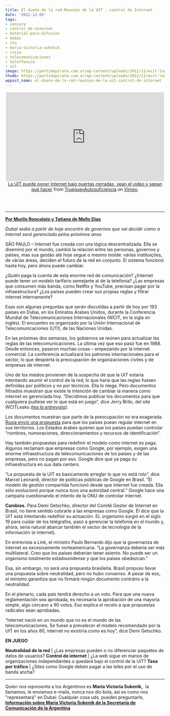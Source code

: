 ```yaml
---
title: El dueño de la red-Reunión de la UIT , control de Internet
date: '2012-12-03'
tags:
- censura
- control-de-internet
- material-para-difusion
- dubai
- itu
- maria-victoria-sukenik
- rusia
- telecomunicaciones
- teleffonica
- uit
image: https://partidopirata.com.ar/wp-content/uploads/2012/11/wcit-logo-web.png
thumb: https://partidopirata.com.ar/wp-content/uploads/2012/11/wcit-logo-web-150x150.png
wppost_name: el-dueno-de-la-red-reunion-de-la-uit-control-de-internet
---
```


<center>
<iframe src="http://player.vimeo.com/video/53504965?badge=0" frameborder="0" width="500" height="281"></iframe><a href="http://vimeo.com/53504965">La UIT puede poner Internet bajo puertas cerradas, vean el video y sepan qué hacer</a> from <a href="http://vimeo.com/user14394912">TruequeyAutosuficiencia</a> on <a href="http://vimeo.com">Vimeo</a>.</center>&nbsp;

&nbsp;

<hr />

<strong><a href="http://blogs.estadao.com.br/link/o-dono-da-rede/" target="_blank">Por Murilo Roncolato y
Tatiana de Mello Dias</a></strong>

<em>Dubai sedia a partir de hoje encontro de governos que vai decidir como a internet será gerenciada pelos próximos anos</em>

SÃO PAULO – Internet fue creada con una lógica descentralizada. Ella se diseminó por el mundo, cambió la relación entre las personas, governos y países, mas sua gestão até hoje segue o mesmo molde: várias instituições, de várias áreas, deciden el futuro de la red en conjunto. El sistema funcionó hasta hoy, pero ahora puede cambiar.

¿Quién paga la cuenta de esta enorme red de comunicación? ¿Internet puede tener un modelo tarifario semejante al de la telefonia? ¿Las empresas que consumen más banda, como Netflix y YouTube, precisan pagar por la infraestructura? ¿Los países pueden crear sus propias reglas y filtrar internet internamente?

Esas son algunas preguntas que serán discutidas a partir de hoy por 193 países en Dubai, en los Emiratos Árabes Unidos, durante la Conferencia Mundial de Telecomunicaciones Internacionales (WCIT, en la sigla en inglés). El encuentro es organizado por la Unión Internacional de Telecomunicaciones (UTI), de las Naciones Unidas.

En las próximas dos semanas, los gobiernos se reúnen para actualizar las reglas de las telecomunicaciones. La última vez que eso pasó fue en 1988. Desde entonces, pasaron muchas cosas – empezando por la internet comercial. La conferencia actualizará los patrones internacionales para el sector, lo que despierta la preocupación de organizaciones civiles y de empresas de internet.

Uno de los miedos provienen de la sospecha de que la UIT estaria intentando asumir el control de la red, lo que haria que las reglas fuesen definidas por políticos y no por técnicos. Ella lo niega. Pero documentos filtrados muestran que existe la intención de cambiar la manera como internet es gerenciada hoy. “Decidimos publicar los documentos para que cualquiera pudiese ver lo que está en juego”, dice Jerry Brito, del site WCITLeaks<em> (<a href="https://partidopirata.com.ar/7613/filtramos-para-que-todos-vean-lo-que-es-discutido-sobre-wcitleaks-el-futuro-de-internet">lea la entrevista</a>).</em>

Los documentos muestran que parte de la preocupación no era exagerada. <a href="http://www.partidopirata.com.ar/7451/rusia-le-exige-a-la-onu-un-amplio-papel-en-la-gobernanza-de-internet-revela-filtracion">Rusia envió una propuesta</a> para que los países puean regular internet en sus territorios. Los Estados árabes quieren que los países puedan controlar “nombres, numeraciones, direccionamientos y recursos de identificación”.

Hay también propuestas para redefinir el modelo como internet es paga. Algunos reclamam que empresas como Google, por ejemplo, exigen una enorme infraestructura de telecomunicaciones de los países y de las empresas, pero no pagan por eso. Google dice que ya paga su infraestructura en sus data centers.

“La propuesta de la UIT es basicamente arreglar lo que no está roto”, dice Marcel Leonardi, director de políticas públicas de Google en Brasil. “El modelo de gestión compartida funcionó desde que internet fue creada. Ella sólo evolucionó porque nunca tuvo una autoridad central.” Google hace una campaña cuestionando el intento de la ONU de controlar internet.

<strong>Cambios.</strong> Para Demi Getschko, director del Comité Gestor de Internet en Brasil, no tiene sentido cobrarle a las empresas como Google. Él dice que la UIT está intentando redefinir su actuación. EL organismo surgió en el siglo 19 para cuidar de los telégrafos, pasó a gerenciar la telefonia en el mundo y, ahora, seria natural abarcar también el sector de tecnologia de la información (e internet).

En entrevista a <em>Link</em>, el ministro Paulo Bernardo dijo que la governanza de internet es excesivamente norteamericana. “La governanza deberia ser más multilateral. Creo que los países deberían tener asiento. No puede ser un organismo totalmente estadounidense y que los países obedezcan.”

Esa, sin embargo, no será una propuesta brasileña. Brasil propuso llevar una propuesta sobre neutralidad, pero no hubo consenso. A pesar de eso, el ministro garantiza que no firmará ningún documento contrário a la neutralidad.

En el plenario, cada país tendrá derecho a un voto. Para que una nueva reglamentación sea aprobada, es necesaria la aprobación de una mayoria simple, algo cercano a 90 votos. Eso explica el recelo a que propuestas radicales sean aprobadas.

“Internet nació en un mundo que no es el mundo de las telecomunicaciones. Se fuese a prevalecer el modelo recomendado por la UIT en los años 80, internet no existiria como es hoy”, dice Demi Getschko.

<strong>EN JUEGO</strong>

<strong>Neutralidad de la red</strong> | ¿Las empresas pueden o no diferenciar paquetes de datos de usuarios?
<strong>Control de internet</strong> | ¿La web sigue en manos de organizaciones independientes o quedará bajo el control de la UIT?
<strong>Tasa por tráfico</strong> | ¿Sites como Google deben pagar a las teles por el uso de banda ancha?

<hr />

Quien nos <em>representa</em> a los Argentinos es <strong>María Victoria Sukenik,</strong>  la llamamos, le enviamos e-mails, nunca nos dio bola, así es como nos "representará" en Dubai:
Cualquier cosa uds. pueden preguntarle,
<strong> <a href="http://www.itu.int/online/mm/scripts/gd.detail?p&amp;_languageid=1&amp;_n=&amp;_owner=SEC_GMPCS&amp;_phone=&amp;_personid=1174566" target="_blank">Información sobre María Victoria Sukenik de la Secretaría de Comunicación de la Argentina</a></strong>
